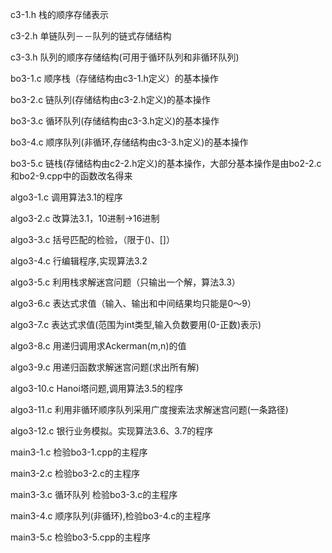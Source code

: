 c3-1.h 栈的顺序存储表示

c3-2.h 单链队列－－队列的链式存储结构

c3-3.h 队列的顺序存储结构(可用于循环队列和非循环队列)

bo3-1.c 顺序栈（存储结构由c3-1.h定义）的基本操作

bo3-2.c 链队列(存储结构由c3-2.h定义)的基本操作

bo3-3.c 循环队列(存储结构由c3-3.h定义)的基本操作

bo3-4.c 顺序队列(非循环,存储结构由c3-3.h定义)的基本操作

bo3-5.c 链栈(存储结构由c2-2.h定义)的基本操作，大部分基本操作是由bo2-2.c和bo2-9.cpp中的函数改名得来

algo3-1.c 调用算法3.1的程序

algo3-2.c 改算法3.1，10进制→16进制

algo3-3.c 括号匹配的检验，（限于()、[]）

algo3-4.c 行编辑程序,实现算法3.2

algo3-5.c 利用栈求解迷宫问题（只输出一个解，算法3.3）

algo3-6.c 表达式求值（输入、输出和中间结果均只能是0～9）

algo3-7.c 表达式求值(范围为int类型,输入负数要用(0-正数)表示)

algo3-8.c 用递归调用求Ackerman(m,n)的值

algo3-9.c 用递归函数求解迷宫问题(求出所有解)

algo3-10.c Hanoi塔问题,调用算法3.5的程序

algo3-11.c 利用非循环顺序队列采用广度搜索法求解迷宫问题(一条路径)

algo3-12.c 银行业务模拟。实现算法3.6、3.7的程序

main3-1.c 检验bo3-1.cpp的主程序

main3-2.c 检验bo3-2.c的主程序

main3-3.c 循环队列 检验bo3-3.c的主程序

main3-4.c 顺序队列(非循环),检验bo3-4.c的主程序

main3-5.c 检验bo3-5.cpp的主程序